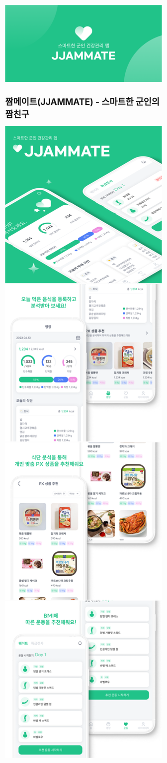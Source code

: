 <img src="./images/Slide 16_9 - 7.png" >

# 짬메이트(JJAMMATE) - 스마트한 군인의 짬친구

<img src="./images/Slide 16_9 - 8.png" >
<img src="./images/Slide 16_9 - 9.png" >
<img src="./images/Slide 16_9 - 10.png" >
<img src="./images/Slide 16_9 - 11.png" 

